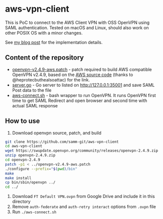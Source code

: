 # aws-vpn-client

This is PoC to connect to the AWS Client VPN with OSS OpenVPN using SAML
authentication. Tested on macOS and Linux, should also work on other POSIX OS with a minor changes.

See [my blog post](https://smallhacks.wordpress.com/2020/07/08/aws-client-vpn-internals/) for the implementation details.

## Content of the repository

- [openvpn-v2.4.9-aws.patch](openvpn-v2.4.9-aws.patch) - patch required to build
AWS compatible OpenVPN v2.4.9, based on the
[AWS source code](https://amazon-source-code-downloads.s3.amazonaws.com/aws/clientvpn/wpf-v1.2.0/openvpn-2.4.5-aws-1.tar.gz) (thanks to @heprotecbuthealsoattac) for the link.
- [server.go](server.go) - Go server to listed on http://127.0.0.1:35001 and save
SAML Post data to the file
- [aws-connect.sh](aws-connect.sh) - bash wrapper to run OpenVPN. It runs OpenVPN first time to get SAML Redirect and open browser and second time with actual SAML response

## How to use

1. Download openvpn source, patch, and build
```bash
git clone https://github.com/samm-git/aws-vpn-client
cd aws-vpn-client
wget https://swupdate.openvpn.org/community/releases/openvpn-2.4.9.zip
unzip openvpn-2.4.9.zip
cd openvpn-2.4.9
patch -p1 < ../openvpn-v2.4.9-aws.patch
./configure --prefix="$(pwd)/bin"
make
make install
cp bin/sbin/openvpn ../
cd ../
```
1. Download `FT Default VPN.ovpn` from Google Drive and include it in this directory
1. Remove `auth-federate` and `auth-retry interact` options from `.ovpn` file
1. Run `./aws-connect.sh`
